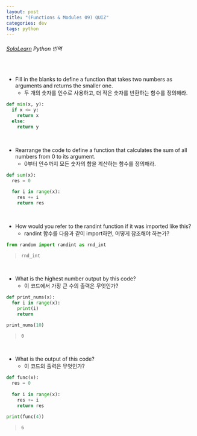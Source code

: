 ```yaml
---
layout: post
title: "(Functions & Modules 09) QUIZ"
categories: dev
tags: python
---
```


###### [SoloLearn](https://www.sololearn.com) Python 번역

<br>

- Fill in the blanks to define a function that takes two numbers as arguments and returns the smaller one.
  - 두 개의 숫자를 인수로 사용하고, 더 작은 숫자를 반환하는 함수를 정의해라.

```python
def min(x, y):
  if x <= y:
    return x
  else:
    return y
```

<br>

- Rearrange the code to define a function that calculates the sum of all numbers from 0 to its argument.
  - 0부터 인수까지 모든 숫자의 합을 계산하는 함수를 정의해라.

```python
def sum(x):
  res = 0
  
  for i in range(x):
    res += i
    return res
```

<br>

- How would you refer to the randint function if it was imported like this?
  - randint 함수를 다음과 같이 import하면, 어떻게 참조해야 하는가?

```python
from random import randint as rnd_int
```

> `rnd_int`

<br>

- What is the highest number output by this code?
  - 이 코드에서 가장 큰 수의 출력은 무엇인가?

```python
def print_nums(x):
  for i in range(x):
    print(i)
    return
  
print_nums(10)
```

> `0`

<br>

- What is the output of this code?
  - 이 코드의 출력은 무엇인가?

```python
def func(x):
  res = 0
  
  for i in range(x):
    res += i
    return res
  
print(func(4))
```

> `6`

<br>

<br>